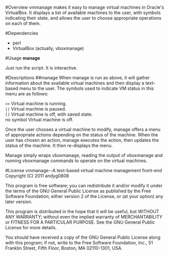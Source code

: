 #Overview
vmmanage makes it easy to manage virtual machines in Oracle's VirtualBox. It displays a list of available machines to the user, with symbols indicating their state, and allows the user to choose appropriate operations on each of them.

#Dependencies
- perl
- VirtualBox (actually, vboxmanage)

#Usage
**manage**

Just run the script. It is interactive.

#Descriptions
##manage
When manage is run as above, it will gather information about the available virtual machines and then display a text-based menu to the user. The symbols used to indicate VM status in this menu are as follows:

<!--Symbol		Meaning
------		--------->
`>>`		Virtual machine is running.<br>
`||`		Virtual machine is paused.<br>
`[]`		Virtual machine is off, with saved state.<br>
no symbol	Virtual machine is off.

Once the user chooses a virtual machine to modify, manage offers a menu of appropriate actions depending on the status of the machine. When the user has chosen an action, manage executes the action, then updates the status of the machine. It then re-displays the menu.

Manage simply wraps vboxmanage, reading the output of vboxmanage and running vboxmanage commands to operate on the virtual machines.

#License
vmmanage--A text-based virtual machine management front-end
Copyright (C) 2011  andyg0808

This program is free software; you can redistribute it and/or
modify it under the terms of the GNU General Public License
as published by the Free Software Foundation; either version 2
of the License, or (at your option) any later version.

This program is distributed in the hope that it will be useful,
but WITHOUT ANY WARRANTY; without even the implied warranty of
MERCHANTABILITY or FITNESS FOR A PARTICULAR PURPOSE.  See the
GNU General Public License for more details.

You should have received a copy of the GNU General Public License
along with this program; if not, write to the Free Software
Foundation, Inc., 51 Franklin Street, Fifth Floor, Boston, MA  02110-1301, USA.
